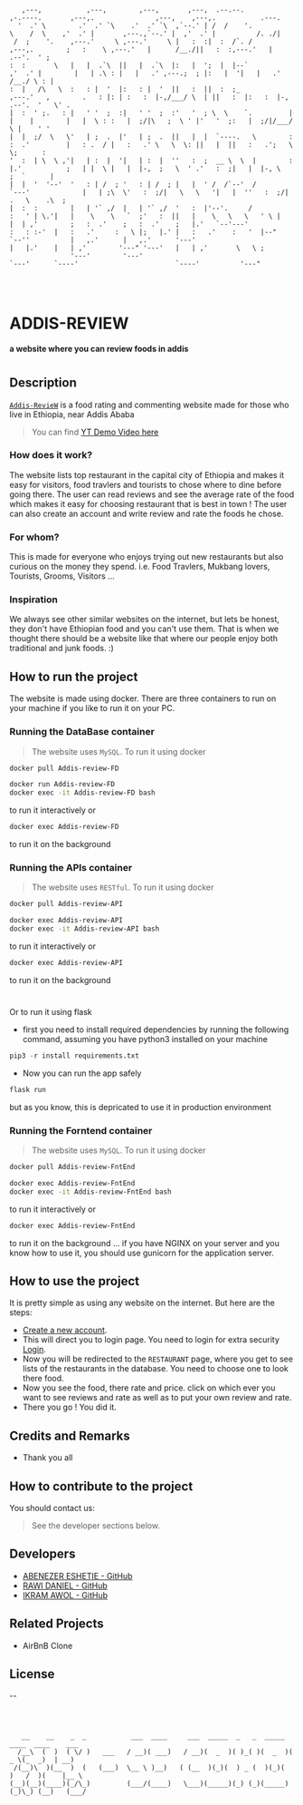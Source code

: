 ```


   ,---,           ,---,        ,---,       ,---,  .--.--.                             ,-.----.       ,---,.               ,---,    ,---,.           .---. 
  '  .' \        .'  .' `\    .'  .' `\  ,`--.' | /  /    '.                           \    /  \    ,'  .' |       ,---.,`--.' |  ,'  .' |          /. ./| 
 /  ;    '.    ,---.'     \ ,---.'     \ |   :  :|  :  /`. /             ,---,.        ;   :    \ ,---.'   |      /__./||   :  :,---.'   |      .--'.  ' ; 
:  :       \   |   |  .`\  ||   |  .`\  |:   |  ';  |  |--`            ,'  .' |        |   | .\ : |   |   .' ,---.;  ; |:   |  '|   |   .'     /__./ \ : | 
:  |   /\   \  :   : |  '  |:   : |  '  ||   :  ||  :  ;_            ,---.'   ,        .   : |: | :   :  |-,/___/ \  | ||   :  |:   :  |-, .--'.  '   \' . 
|  :  ' ;.   : |   ' '  ;  :|   ' '  ;  :'   '  ; \  \    `.         |   |    |        |   |  \ : :   |  ;/|\   ;  \ ' |'   '  ;:   |  ;/|/___/ \ |    ' ' 
|  |  ;/  \   \'   | ;  .  |'   | ;  .  ||   |  |  `----.   \        :   :  .'         |   : .  / |   :   .' \   \  \: ||   |  ||   :   .';   \  \;      : 
'  :  | \  \ ,'|   | :  |  '|   | :  |  ''   :  ;  __ \  \  |        :   |.'           ;   | |  \ |   |  |-,  ;   \  ' .'   :  ;|   |  |-, \   ;  `      | 
|  |  '  '--'  '   : | /  ; '   : | /  ; |   |  ' /  /`--'  /        `---'             |   | ;\  \'   :  ;/|   \   \   '|   |  ''   :  ;/|  .   \    .\  ; 
|  :  :        |   | '` ,/  |   | '` ,/  '   :  |'--'.     /                           :   ' | \.'|   |    \    \   `  ;'   :  ||   |    \   \   \   ' \ | 
|  | ,'        ;   :  .'    ;   :  .'    ;   |.'   `--'---'                            :   : :-'  |   :   .'     :   \ |;   |.' |   :   .'    :   '  |--"  
`--''          |   ,.'      |   ,.'      '---'                                         |   |.'    |   | ,'        '---" '---'   |   | ,'       \   \ ;     
               '---'        '---'                                                      `---'      `----'                        `----'          '---"      
                                                                                                                                                           



```
                                                                                                                                                           
# ADDIS-REVIEW     
__a website where you can review foods in addis__
#

## Description
[`Addis-RevieW`](http://18.205.104.232:5000/) is a food rating and commenting website made for those who live in Ethiopia, near Addis Ababa
> You can find [YT Demo Video here](https://youtu.be/fqli-IG-bbQ)

### How does it work?
The website lists top restaurant in the capital city of Ethiopia and makes it easy for visitors, food travlers and tourists to chose where to dine before going there.
The user can read reviews and see the average rate of the food which makes it easy for choosing restaurant that is best in town ! The user can also create an account and
 write review and rate the foods he chose.

### For whom?
This is made for everyone who enjoys trying out new restaurants but also curious on the money they spend. i.e. Food Travlers, Mukbang lovers, Tourists, Grooms, Visitors ...

### Inspiration
We always see other similar websites on the internet, but lets be honest, they don't have Ethiopian food and you can't use them. That is when we thought there should be a website like that where
 our people enjoy both traditional and junk foods. :)

## How to run the project
The website is made using docker. There are three containers to run on your machine if you like to run it on your PC. 

### Running the DataBase container
>The website uses `MySQL`.
>To run it using docker
```bash
docker pull Addis-review-FD
```
```bash
docker run Addis-review-FD 
docker exec -it Addis-review-FD bash
```
to run it interactively or 
```bash
docker exec Addis-review-FD
```
to run it on the background

### Running the APIs container
>The website uses `RESTful`.
>To run it using docker
```bash
docker pull Addis-review-API
```
```bash
docker exec Addis-review-API
docker exec -it Addis-review-API bash
```
to run it interactively or 
```bash
docker exec Addis-review-API
```
to run it on the background
#
Or to run it using flask
- first you need to install required dependencies by running the following command, assuming you have python3 installed on your machine
```python
pip3 -r install requirements.txt
```
- Now you can run the app safely
```python
flask run
```
but as you know, this is depricated to use it in production environment



### Running the Forntend container
>The website uses `MySQL`.
>To run it using docker
```bash
docker pull Addis-review-FntEnd
```
```bash
docker exec Addis-review-FntEnd
docker exec -it Addis-review-FntEnd bash
```
to run it interactively or 
```bash
docker exec Addis-review-FntEnd
```
to run it on the background
...
if you have NGINX on your server and you know how to use it, you should use gunicorn for the application server.

## How to use the project
It is pretty simple as using any website on the internet. But here are the steps:
- [Create a new account](http://18.205.104.232:5000/signup).
- This will direct you to login page. You need to login for extra security [Login](http://18.205.104.232:5000/login).
- Now you will be redirected to the `RESTAURANT` page, where you get to see lists of the restaurants in the database. You need to choose one to look there food.
- Now you see the food, there rate and price. click on which ever you want to see reviews and rate as well as to put your own review and rate.
- There you go ! You did it.

## Credits and Remarks
* Thank you all

## How to contribute to the project 
You should contact us:
> See the developer sections below.

## Developers
* [ABENEZER ESHETIE - GitHub](https://github.com/EbenGitHub)
* [RAWI DANIEL - GitHub](https://github.com/rawidaniel)
* [IKRAM AWOL - GitHub](https://github.com/ikramawol)

## Related Projects
* AirBnB Clone

## License
 --
                                                                                                                                                           
                                                                                                                                                           
                                                                                                                                                           
                                                                                                                                                           
                                                                                                                                                           
                                                                                                                                                           
                                                                                                                                                           
                                                                                                                                                           
                                                                                                                                                           
                                                                                                                                                           
                                                                                                                                                           
                                                                                                                                                           
                                                                                                                                                           
                                                                                                                                                           
                                                                                                                                                           
                                                                                                                                                           
                                                                                                                                                           
                                                                                                                                                           
                                                                                                                                                           
                                                                                                                                                           
```



   __    __    _  _           ___  ____     ___  _____  _   _  _____  ____  ____    ___ 
  /__\  (  )  ( \/ )   ___   / __)( ___)   / __)(  _  )( )_( )(  _  )(  _ \(_  _)  | __)
 /(__)\  )(__  )  (   (___)  \__ \ )__)   ( (__  )(_)(  ) _ (  )(_)(  )   /  )(    |__ \
(__)(__)(____)(_/\_)         (___/(____)   \___)(_____)(_) (_)(_____)(_)\_) (__)   (___/




```
